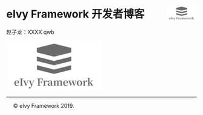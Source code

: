 # <div style="height:40px"><div style="float:left">eIvy Framework 开发者博客</div> <div style="float:right"><img width="80" height="40" src="../../Logo.png"></img></div></div>

赵子龙：XXXX qwb

<img src="../Photo/Logo.png"/>

---
&emsp; &copy; eIvy Framework 2019.
